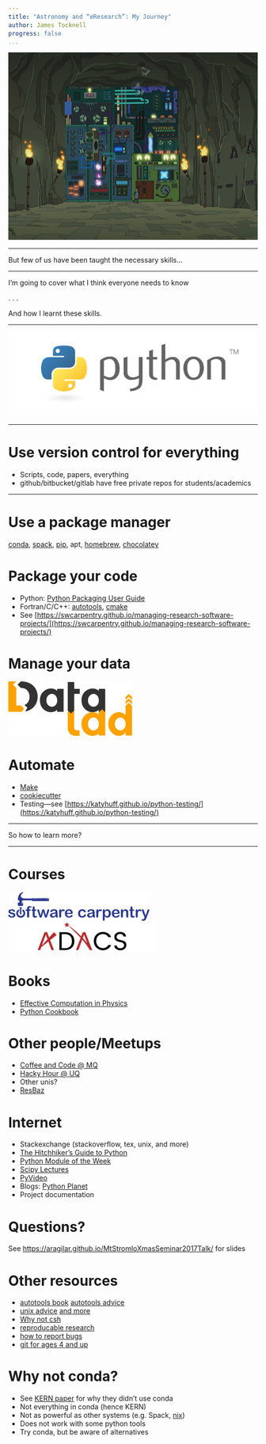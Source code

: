 ```yaml
---
title: "Astronomy and “eResearch”: My Journey"
author: James Tocknell
progress: false
...
```


![We all use computers in astro](images/Femputer.png)

---

But few of us have been taught the necessary skills…

---

I’m going to cover what I think everyone needs to know

. . .

And how I learnt these skills.

---

![](images/python.png)

---

# Use version control for everything
 * Scripts, code, papers, everything
 * github/bitbucket/gitlab have free private repos for students/academics

---

# Use a package manager
[conda](https://conda.io/docs/), [spack](https://spack.io/),
[pip](https://pip.pypa.io/), apt, [homebrew](https://brew.sh/),
[chocolatey](https://chocolatey.org/)

# Package your code
 * Python: [Python Packaging User Guide](https://packaging.python.org)
 * Fortran/C/C++: [autotools](https://en.wikipedia.org/wiki/GNU_Build_System), [cmake](https://cmake.org/)
 * See [https://swcarpentry.github.io/managing-research-software-projects/](https://swcarpentry.github.io/managing-research-software-projects/)

# Manage your data
[![](images/datalad.png)](http://datalad.org/)

# Automate
   * [Make](https://swcarpentry.github.io/make-novice/)
   * [cookiecutter](https://cookiecutter.readthedocs.io/en/latest/)
   * Testing—see [https://katyhuff.github.io/python-testing/](https://katyhuff.github.io/python-testing/)

---

So how to learn more?

---
# Courses
[![](images/software-carpentry.png)](https://software-carpentry.org/)
[![](images/adacs.png)](https://adacs.org.au/)

# Books
  * [Effective Computation in Physics](http://physics.codes/)
  * [Python Cookbook](http://shop.oreilly.com/product/0636920027072.do)

# Other people/Meetups
   * [Coffee and Code @ MQ](https://github.com/OZAstroComputingResources/MQCoffee-CodeResources)
   * [Hacky Hour @ UQ](https://hackyhourstluc.wordpress.com/)
   * Other unis?
   * [ResBaz](https://resbazblog.wordpress.com/)

# Internet
   * Stackexchange (stackoverflow, tex, unix, and more)
   * [The Hitchhiker’s Guide to Python](http://docs.python-guide.org/en/latest/)
   * [Python Module of the Week](https://pymotw.com/3/)
   * [Scipy Lectures](http://www.scipy-lectures.org/)
   * [PyVideo](http://pyvideo.org/)
   * Blogs: [Python Planet](http://planetpython.org/)
   * Project documentation

# Questions?
See https://aragilar.github.io/MtStromloXmasSeminar2017Talk/ for slides

# Other resources
 * [autotools book](https://www.nostarch.com/autotools.htm) [autotools advice](https://autotools.io/index.html)
 * [unix advice](https://yakking.branchable.com/) [and more](http://programmer.97things.oreilly.com/wiki/index.php/97_Things_Every_Programmer_Should_Know)
 * [Why not csh](http://www.faqs.org/faqs/unix-faq/shell/csh-whynot/)
 * [reproducable research](https://mg.readthedocs.io/reproducible_research.html)
 * [how to report bugs](https://www.chiark.greenend.org.uk/~sgtatham/bugs.html)
 * [git for ages 4 and up](https://www.youtube.com/watch?v=3m7BgIvC-uQ)

# Why not conda?
 * See [KERN paper](https://arxiv.org/abs/1710.09145) for why they didn’t use
   conda
 * Not everything in conda (hence KERN)
 * Not as powerful as other systems (e.g. Spack, [nix](https://nixos.org/nix/))
 * Does not work with some python tools
 * Try conda, but be aware of alternatives
